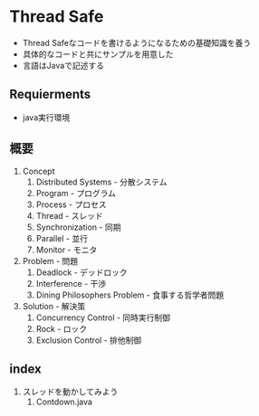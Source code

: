 # Thread Safe

* Thread Safeなコードを書けるようになるための基礎知識を養う
* 具体的なコードと共にサンプルを用意した
* 言語はJavaで記述する

## Requierments
* java実行環境

## 概要
1. Concept
    1. Distributed Systems - 分散システム
    1. Program - プログラム
    1. Process - プロセス
    1. Thread - スレッド
    1. Synchronization - 同期
    1. Parallel - 並行
    1. Monitor - モニタ
1. Problem - 問題
    1. Deadlock - デッドロック
    1. Interference - 干渉
    1. Dining Philosophers Problem - 食事する哲学者問題
1. Solution - 解決策
    1. Concurrency Control - 同時実行制御
    1. Rock - ロック
    1. Exclusion Control - 排他制御

## index

1. スレッドを動かしてみよう
    1. Contdown.java